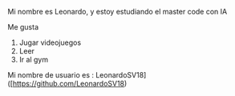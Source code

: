 Mi nombre es Leonardo, y estoy estudiando el master code con IA

Me gusta 

1. Jugar videojuegos
2. Leer
3. Ir al gym

Mi nombre de usuario es : LeonardoSV18]([https://github.com/LeonardoSV18)